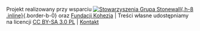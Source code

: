 Projekt realizowany przy wsparciu [![Stowarzyszenia Grupa Stonewall](/media/img/logo/STOn_logo_transparent-pink.svg){.h-8 .inline}](https://grupa-stonewall.pl){.border-b-0} oraz [Fundacji Kohezja](http://kohezja.org) | Treści własne udostępniamy na licencji [CC BY-SA 3.0 PL](/wsparcie/licencja) | [Kontakt](/strony/kontakt)
